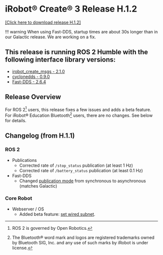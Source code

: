 # iRobot® Create® 3 Release H.1.2
[[Click here to download release H.1.2]](https://edu.irobot.com/create3/firmware/H.1.2)

!!! warning
    When using Fast-DDS, startup times are about 30s longer than in our Galactic release. We are working on a fix.

## This release is running ROS 2 Humble with the following interface library versions:

- [irobot_create_msgs - 2.1.0](https://github.com/iRobotEducation/irobot_create_msgs/tree/2.1.0)
- [cyclonedds - 0.9.0](https://github.com/eclipse-cyclonedds/cyclonedds/tree/0.9.0)
- [Fast-DDS - 2.6.4](https://github.com/eProsima/Fast-DDS/tree/2.6.4)

## Release Overview
For ROS 2[^1] users, this release fixes a few issues and adds a beta feature.
For iRobot® Education Bluetooth[^2] users, there are no changes.
See below for details.

## Changelog (from H.1.1)
### ROS 2
* Publications
    * Corrected rate of `/stop_status` publication (at least 1 Hz)
    * Corrected rate of `/battery_status` publication (at least 0.1 Hz)
* Fast-DDS
    * Changed [publication mode](https://www.eprosima.com/index.php/resources-all/performance/dds-asynchronous-vs-synchronous-publishing) from synchronous to asynchronous (matches Galactic)

### Core Robot
* Webserver / OS
    * Added beta feature: [set wired subnet](../../webserver/set-wired-subnet/).

[^1]: ROS 2 is governed by Open Robotics.
[^2]: The Bluetooth® word mark and logos are registered trademarks owned by Bluetooth SIG, Inc. and any use of such marks by iRobot is under license.
[^3]: All other trademarks mentioned are the property of their respective owners.
